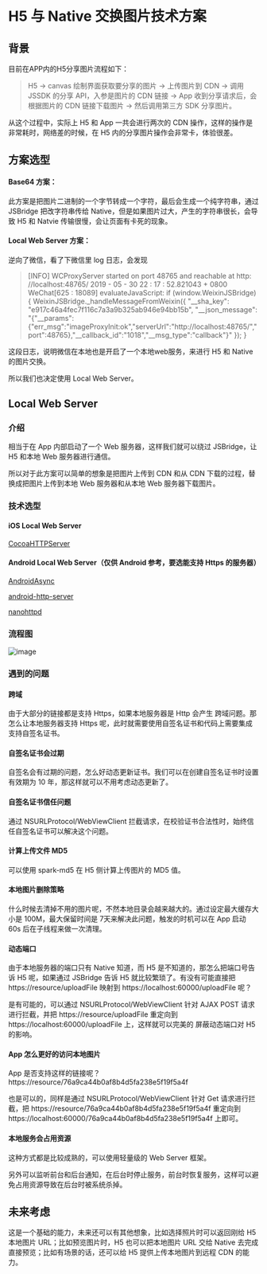 # H5 与 Native 交换图片技术方案

## 背景

目前在APP内的H5分享图片流程如下：

> H5 -> canvas 绘制界面获取要分享的图片 -> 上传图片到 CDN -> 调用 JSSDK 的分享 API，入参是图片的 CDN 链接 -> App 收到分享请求后，会根据图片的 CDN 链接下载图片 -> 然后调用第三方 SDK 分享图片。

从这个过程中，实际上 H5 和 App 一共会进行两次的 CDN 操作，这样的操作是非常耗时，网络差的时候，在 H5 内的分享图片操作会非常卡，体验很差。


## 方案选型
#### Base64 方案：
此方案是把图片二进制的一个字节转成一个字符，最后会生成一个纯字符串，通过 JSBridge 把改字符串传给 Native，但是如果图片过大，产生的字符串很长，会导致 H5 和 Natvie 传输很慢，会让页面有卡死的现象。

#### Local Web Server 方案：
逆向了微信，看了下微信里 log 日志，会发现 
> [INFO] WCProxyServer started on port 48765 and reachable at http: //localhost:48765/
    2019 - 05 - 30 22 : 17 : 52.821043 + 0800 WeChat[625 : 18089] evaluateJavaScript: if (window.WeixinJSBridge) {
        WeixinJSBridge._handleMessageFromWeixin({
            "__sha_key": "e917c46a4fec7f116c7a3a9b325ab946e94bb15b",
            "__json_message": "{\"__params\":{\"err_msg\":\"imageProxyInit:ok\",\"serverUrl\":\"http://localhost:48765/\",\"port\":48765},\"__callback_id\":\"1018\",\"__msg_type\":\"callback\"}"
        });
    }
    
    
这段日志，说明微信在本地也是开启了一个本地web服务，来进行 H5 和 Native 的图片交换。

所以我们也决定使用 Local Web Server。

## Local Web Server

### 介绍
相当于在 App 内部启动了一个 Web 服务器，这样我们就可以绕过 JSBridge，让 H5 和本地 Web 服务器进行通信。


所以对于此方案可以简单的想象是把图片上传到 CDN 和从 CDN 下载的过程，替换成把图片上传到本地 Web 服务器和从本地 Web 服务器下载图片。

### 技术选型
#### iOS Local Web Server
[CocoaHTTPServer](https://github.com/robbiehanson/CocoaHTTPServer)

#### Android Local Web Server（仅供 Android 参考，要选能支持 Https 的服务器）

[AndroidAsync](https://github.com/koush/AndroidAsync)

[android-http-server](https://github.com/piotrpolak/android-http-server)

[nanohttpd](https://github.com/NanoHttpd/nanohttpd)

### 流程图
![image](https://github.com/karosLi/H5NativeImageExchange/blob/master/H5%E4%B8%8ENative%E5%9B%BE%E7%89%87%E4%BA%A4%E6%8D%A2%E6%97%B6%E5%BA%8F%E5%9B%BE.jpg?raw=true)

### 遇到的问题
#### 跨域
由于大部分的链接都是支持 Https，如果本地服务器是 Http 会产生 跨域问题。那怎么让本地服务器支持 Https 呢，此时就需要使用自签名证书和代码上需要集成支持自签名证书。

#### 自签名证书会过期
自签名会有过期的问题，怎么好动态更新证书。我们可以在创建自签名证书时设置有效期为 10 年，那这样就可以不用考虑动态更新了。

#### 自签名证书信任问题
通过 NSURLProtocol/WebViewClient 拦截请求，在校验证书合法性时，始终信任自签名证书可以解决这个问题。

#### 计算上传文件 MD5
可以使用 spark-md5 在 H5 侧计算上传图片的 MD5 值。

#### 本地图片删除策略
什么时候去清掉不用的图片呢，不然本地目录会越来越大的。通过设定最大缓存大小是 100M，最大保留时间是 7天来解决此问题，触发的时机可以在 App 启动 60s 后在子线程来做一次清理。

#### 动态端口
由于本地服务器的端口只有 Native 知道，而 H5 是不知道的，那怎么把端口号告诉 H5 呢，如果通过 JSBridge 告诉 H5 就比较繁琐了。有没有可能直接把 https://resource/uploadFile 映射到 https://localhost:60000/uploadFile 呢？

是有可能的，可以通过 NSURLProtocol/WebViewClient 针对 AJAX POST 请求进行拦截，并把 https://resource/uploadFile 重定向到 https://localhost:60000/uploadFile 上，这样就可以完美的 屏蔽动态端口对 H5 的影响。

#### App 怎么更好的访问本地图片
App 是否支持这样的链接呢？
https://resource/76a9ca44b0af8b4d5fa238e5f19f5a4f

也是可以的，同样是通过 NSURLProtocol/WebViewClient 针对 Get 请求进行拦截，把 https://resource/76a9ca44b0af8b4d5fa238e5f19f5a4f 重定向到 https://localhost:60000/76a9ca44b0af8b4d5fa238e5f19f5a4f 上即可。

#### 本地服务会占用资源
这种方式都是比较成熟的，可以使用轻量级的 Web Server 框架。

另外可以监听前台和后台通知，在后台时停止服务，前台时恢复服务，这样可以避免占用资源导致在后台时被系统杀掉。


## 未来考虑
这是一个基础的能力，未来还可以有其他想象，比如选择照片时可以返回刚给 H5 本地图片 URL；比如预览图片时，H5 也可以把本地图片 URL 交给 Native 去完成直接预览；比如有场景的话，还可以给 H5 提供上传本地图片到远程 CDN 的能力。
